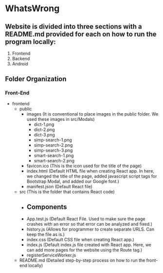 # WhatsWrong

## Website is divided into three sections with a README.md provided for each on how to run the program locally:
1. Frontend
2. Backend
3. Android

## Folder Organization

### Front-End

- frontend
  - public
  	- images (It is conventional to place images in the public folder. We used these images in src/Modals)
  	  - dict-1.png
  	  - dict-2.png
  	  - dict-3.png
  	  - simp-search-1.png
  	  - simp-search-2.png
  	  - simp-search-3.png
  	  - smart-search-1.png
  	  - smart-search-2.png
  	- favicon.ico (This is the icon used for the title of the page)
  	- index.html (Default HTML file when creating React app. In here, we changed the title of the page, added javascript script tags for Bootstrap Modal, and added our Google font.)
  	- manifest.json (Default React file)
  - src (This is the folder that contains React code)
  	- Components
  	  - 
  	- App.test.js (Default React File. Used to make sure the page crashes with an error so that error can be analyzed and fixed.)
  	- history.js (Allows for programmer to create separate URLS. Can keep the file as is.)
  	- index.css (Default CSS file when creating React app.)
  	- index.js (Default index.js file created with React app. Here, we can add more pages for the website using the Route tag.)
  	- registerServiceWorker.js
  - README.md (Detailed step-by-step process on how to run the front-end locally)
